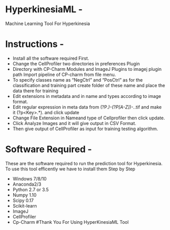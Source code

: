 # HyperkinesiaML - 
Machine Learning Tool For Hyperkinesia
# Instructions - 
- Install all the software required First.
- Change the CellProfiler two directories in preferences Plugin 
- Directory with CP-Charm Modules and ImageJ Plugins to imagej plugin path Import pipeline of CP-charm from file menu.
- To specify classes name as “NegCtrl” and “PosCtrl” as for the classification and training part create folder of these name and place the data there for training 
- Edit extensions in metadata and in name and types according to image format. 
- Edit regular expression in meta data from (?P<Key>.*)-(?P<HoldOut>[A-Z])-.*.tif  and make it (?p&lt;Key&gt;.*).<image Format> and click update
- Change File Extension in Nameand type of Cellprofiler then click update. 
- Click Analyze Images and it will give output in CSV Format. 
- Then give output of CellProfiler as input for training testing algorithm.
# Software Required - 
These are the software required to run the prediction tool for Hyperkinesia. 
To use this tool efficently we have to install them Step by Step 
- Windows 7/8/10
- Anaconda2/3 
- Python 2.7 or 3.5 
- Numpy 1.10 
- Scipy 0.17
- Scikit-learn
- ImageJ
- CellProfiler 
- Cp-Charm 
#Thank You For Using HyperKinesiaML Tool
